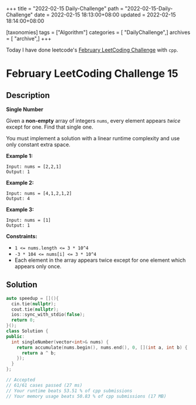 +++
title = "2022-02-15 Daily-Challenge"
path = "2022-02-15-Daily-Challenge"
date = 2022-02-15 18:13:00+08:00
updated = 2022-02-15 18:14:00+08:00

[taxonomies]
tags = ["Algorithm"]
categories = [ "DailyChallenge",]
archives = [ "archive",]
+++

Today I have done leetcode's [February LeetCoding Challenge](https://leetcode.com/problems/single-number/) with `cpp`.

<!-- more -->

# February LeetCoding Challenge 15

## Description

**Single Number**

Given a **non-empty** array of integers `nums`, every element appears *twice* except for one. Find that single one.

You must implement a solution with a linear runtime complexity and use only constant extra space.

 

**Example 1:**

```
Input: nums = [2,2,1]
Output: 1
```

**Example 2:**

```
Input: nums = [4,1,2,1,2]
Output: 4
```

**Example 3:**

```
Input: nums = [1]
Output: 1
```

 

**Constraints:**

- `1 <= nums.length <= 3 * 10^4`
- `-3 * 104 <= nums[i] <= 3 * 10^4`
- Each element in the array appears twice except for one element which appears only once.

## Solution

``` cpp
auto speedup = [](){
  cin.tie(nullptr);
  cout.tie(nullptr);
  ios::sync_with_stdio(false);
  return 0;
}();
class Solution {
public:
  int singleNumber(vector<int>& nums) {
    return accumulate(nums.begin(), nums.end(), 0, [](int a, int b) {
      return a ^ b;
    });
  }
};

// Accepted
// 61/61 cases passed (27 ms)
// Your runtime beats 53.51 % of cpp submissions
// Your memory usage beats 50.83 % of cpp submissions (17 MB)
```
